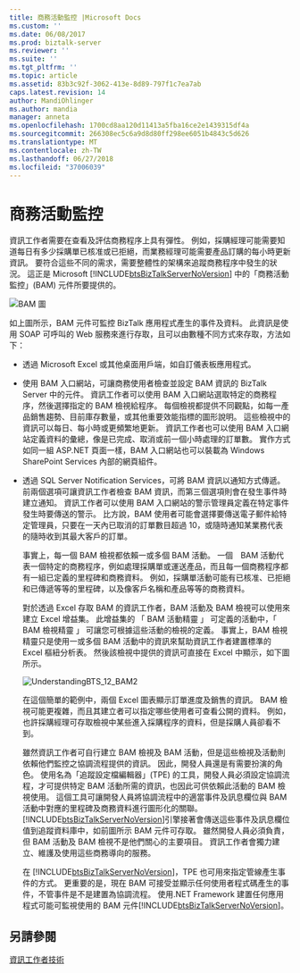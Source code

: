 ```yaml
---
title: 商務活動監控 |Microsoft Docs
ms.custom: ''
ms.date: 06/08/2017
ms.prod: biztalk-server
ms.reviewer: ''
ms.suite: ''
ms.tgt_pltfrm: ''
ms.topic: article
ms.assetid: 83b3c92f-3062-413e-8d89-797f1c7ea7ab
caps.latest.revision: 14
author: MandiOhlinger
ms.author: mandia
manager: anneta
ms.openlocfilehash: 1700cd8aa120d11413a5fba16ce2e1439315df4a
ms.sourcegitcommit: 266308ec5c6a9d8d80ff298ee6051b4843c5d626
ms.translationtype: MT
ms.contentlocale: zh-TW
ms.lasthandoff: 06/27/2018
ms.locfileid: "37006039"
---
```

# <a name="business-activity-monitoring"></a>商務活動監控
資訊工作者需要在查看及評估商務程序上具有彈性。 例如，採購經理可能需要知道每日有多少採購單已核准或已拒絕，而業務經理可能需要產品訂購的每小時更新資訊。 要符合這些不同的需求，需要整體性的架構來追蹤商務程序中發生的狀況。 這正是 Microsoft [!INCLUDE[btsBizTalkServerNoVersion](../includes/btsbiztalkservernoversion-md.md)] 中的「商務活動監控」(BAM) 元件所要提供的。  
  
 ![BAM 圖](../core/media/bam-diagram.gif "bam_diagram")  
  
 如上圖所示，BAM 元件可監控 BizTalk 應用程式產生的事件及資料。 此資訊是使用 SOAP 可呼叫的 Web 服務來進行存取，且可以由數種不同方式來存取，方法如下：  
  
- 透過 Microsoft Excel 或其他桌面用戶端，如自訂儀表板應用程式。  
  
- 使用 BAM 入口網站，可讓商務使用者檢查並設定 BAM 資訊的 BizTalk Server 中的元件。 資訊工作者可以使用 BAM 入口網站選取特定的商務程序，然後選擇指定的 BAM 檢視給程序。 每個檢視都提供不同觀點，如每一產品銷售趨勢、目前庫存數量，或其他重要效能指標的圖形說明。 這些檢視中的資訊可以每日、每小時或更頻繁地更新。 資訊工作者也可以使用 BAM 入口網站定義資料的彙總，像是已完成、取消或前一個小時處理的訂單數。 實作方式如同一組 ASP.NET 頁面一樣，BAM 入口網站也可以裝載為 Windows SharePoint Services 內部的網頁組件。  
  
- 透過 SQL Server Notification Services，可將 BAM 資訊以通知方式傳遞。 前兩個選項可讓資訊工作者檢查 BAM 資訊，而第三個選項則會在發生事件時建立通知。 資訊工作者可以使用 BAM 入口網站的警示管理員定義在特定事件發生時要傳送的警示。 比方說，BAM 使用者可能會選擇要傳送電子郵件給特定管理員，只要在一天內已取消的訂單數目超過 10，或隨時通知某業務代表的隨時收到其最大客戶的訂單。  
  
  事實上，每一個 BAM 檢視都依賴一或多個 BAM 活動。 一個　BAM 活動代表一個特定的商務程序，例如處理採購單或運送產品，而且每一個商務程序都有一組已定義的里程碑和商務資料。 例如，採購單活動可能有已核准、已拒絕和已傳遞等等的里程碑，以及像客戶名稱和產品等等的商務資料。  
  
  對於透過 Excel 存取 BAM 的資訊工作者，BAM 活動及 BAM 檢視可以使用來建立 Excel 增益集。 此增益集的 「 BAM 活動精靈 」 可定義的活動中，「 BAM 檢視精靈 」 可讓您可根據這些活動的檢視的定義。 事實上，BAM 檢視精靈只是使用一或多個 BAM 活動中的資訊來幫助資訊工作者建置標準的 Excel 樞紐分析表。 然後該檢視中提供的資訊可直接在 Excel 中顯示，如下圖所示。  
  
  ![](../core/media/understandingbts-12-bam2.gif "UnderstandingBTS_12_BAM2")  
  
  在這個簡單的範例中，兩個 Excel 圖表顯示訂單進度及銷售的資訊。 BAM 檢視可能更複雜，而且其建立者可以指定哪些使用者可查看公開的資料。 例如，也許採購經理可存取檢視中某些進入採購程序的資料，但是採購人員卻看不到。  
  
  雖然資訊工作者可自行建立 BAM 檢視及 BAM 活動，但是這些檢視及活動則依賴他們監控之協調流程提供的資訊。 因此，開發人員還是有需要扮演的角色。 使用名為「追蹤設定檔編輯器」(TPE) 的工具，開發人員必須設定協調流程，才可提供特定 BAM 活動所需的資訊，也因此可供依賴此活動的 BAM 檢視使用。 這個工具可讓開發人員將協調流程中的適當事件及訊息欄位與 BAM 活動中對應的里程碑及商務資料進行圖形化的關聯。 [!INCLUDE[btsBizTalkServerNoVersion](../includes/btsbiztalkservernoversion-md.md)]引擎接著會傳送這些事件及訊息欄位值到追蹤資料庫中，如前圖所示 BAM 元件可存取。 雖然開發人員必須負責，但 BAM 活動及 BAM 檢視不是他們關心的主要項目。 資訊工作者會獨力建立、維護及使用這些商務導向的服務。  
  
  在  [!INCLUDE[btsBizTalkServerNoVersion](../includes/btsbiztalkservernoversion-md.md)]，TPE 也可用來指定管線產生事件的方式。 更重要的是，現在 BAM 可接受並顯示任何使用者程式碼產生的事件，不管事件是不是建置為協調流程。 使用.NET Framework 建置任何應用程式可能可監視使用的 BAM 元件[!INCLUDE[btsBizTalkServerNoVersion](../includes/btsbiztalkservernoversion-md.md)]。  
  
## <a name="see-also"></a>另請參閱  
 [資訊工作者技術](../core/information-worker-technologies.md)